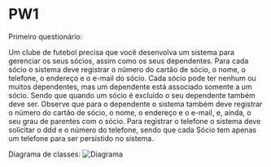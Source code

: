 # PW1
Primeiro questionário:

Um clube de futebol precisa que você desenvolva um sistema para gerenciar os seus sócios, assim
como os seus dependentes. Para cada sócio o sistema deve registrar o número do cartão de sócio,
o nome, o telefone, o endereço e o e-mail do sócio. Cada sócio pode ter nenhum ou muitos
dependentes, mas um dependente está associado somente a um sócio. Sendo que quando um
sócio é excluído o seu dependente também deve ser. Observe que para o dependente o sistema
também deve registrar o número do cartão de sócio, o nome, o endereço e o e-mail, e, ainda, o
seu grau de parentes com o sócio. Para registrar o telefone o sistema deve solicitar o ddd e o
número do telefone, sendo que cada Sócio tem apenas um telefone para ser persistido no
sistema.

Diagrama de classes:
![Diagrama](aula2.png)